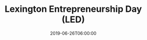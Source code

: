---
title: Lexington Entrepreneurship Day (LED)
date: '2019-06-26T06:00:00'
eventbrite_url: https://www.eventbrite.com/preview?eid=61104839219
feature: false
location: Awesome Inc
image_url: "/images/events/5-across-pitch-min.jpg"
id: led
---